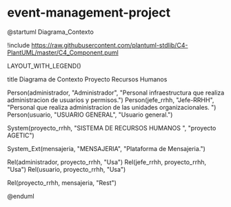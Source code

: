# event-management-project
@startuml Diagrama_Contexto

!include  https://raw.githubusercontent.com/plantuml-stdlib/C4-PlantUML/master/C4_Component.puml

LAYOUT_WITH_LEGEND()

title Diagrama de Contexto Proyecto Recursos Humanos

Person(administrador, "Administrador", "Personal infraestructura que realiza administracion de usuarios y permisos.")
Person(jefe_rrhh, "Jefe-RRHH", "Personal que realiza administracion de las unidades organizacionales. ")
Person(usuario, "USUARIO GENERAL", "Usuario general.")


System(proyecto_rrhh, "SISTEMA DE RECURSOS HUMANOS ", "proyecto AGETIC")

System_Ext(mensajeria, "MENSAJERIA", "Plataforma de Mensajeria.")

Rel(administrador, proyecto_rrhh, "Usa")
Rel(jefe_rrhh, proyecto_rrhh, "Usa")
Rel(usuario, proyecto_rrhh, "Usa")

Rel(proyecto_rrhh, mensajeria, "Rest")

@enduml
